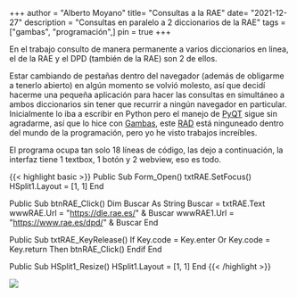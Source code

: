 +++
author = "Alberto Moyano"
title= "Consultas a la RAE"
date= "2021-12-27"
description = "Consultas en paralelo a 2 diccionarios de la RAE"
tags = ["gambas", "programación",]
pin = true
+++

En el trabajo consulto de manera permanente a varios diccionarios en linea, el de la RAE y el DPD (también de la RAE) son 2 de ellos.

<!--more-->

Estar cambiando de pestañas dentro del navegador (además de obligarme a tenerlo abierto) en algún momento se volvió molesto, así que decidí hacerme una pequeña aplicación para hacer las consultas en simultáneo a ambos diccionarios sin tener que recurrir a ningún navegador en particular. Inicialmente lo iba a escribir en Python pero el manejo de [PyQT](https://es.wikipedia.org/wiki/PyQt) sigue sin agradarme, así que lo hice con [Gambas](https://es.wikipedia.org/wiki/Gambas), este [RAD](https://es.wikipedia.org/wiki/Desarrollo_r%C3%A1pido_de_aplicaciones) está ninguneado dentro del mundo de la programación, pero yo he visto trabajos increíbles.

El programa ocupa tan solo 18 líneas de código, las dejo a continuación, la interfaz tiene 1 textbox, 1 botón y 2 webview, eso es todo.

{{< highlight basic >}}
Public Sub Form_Open()
    txtRAE.SetFocus()
    HSplit1.Layout = [1, 1]
End

Public Sub btnRAE_Click()
    Dim Buscar As String
    Buscar = txtRAE.Text
    wwwRAE.Url = "https://dle.rae.es/" & Buscar
    wwwRAE1.Url = "https://www.rae.es/dpd/" & Buscar
End

Public Sub txtRAE_KeyRelease()
    If Key.code = Key.enter Or Key.code = Key.return Then
        btnRAE_Click()
    Endif
End

Public Sub HSplit1_Resize()
    HSplit1.Layout = [1, 1]
End
{{< /highlight >}}

![](https://albertomoyano.github.io/blog-gbtexpublisher/images/rae.png)

